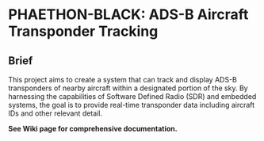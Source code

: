# PHAETHON-BLACK: ADS-B Aircraft Transponder Tracking


## Brief
This project aims to create a system that can track and display ADS-B transponders of nearby aircraft within a designated portion of the sky. By harnessing the capabilities of Software Defined Radio (SDR) and embedded systems, the goal is to provide real-time transponder data including aircraft IDs and other relevant detail.

**See Wiki page for comprehensive documentation.**
